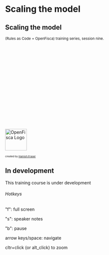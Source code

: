 # Scaling the model​


<div class="present"><div class="reveal"><div class="slides">

  <section class="has-dark-background" data-background="#240b35" data-background-image="/_static/img/openfisca-bg.svg" data-background-position="230% 50%" data-background-size="auto 120%">
    <h2>Scaling the model​​</h2>
    <p>
      <small>(Rules as Code + OpenFisca) training series, session nine.</small>
    </p>
    <p><a href="https://openfisca.org"><img src="/_static/img/openfisca.svg" alt="OpenFisca Logo" style="height: 70px; margin: 17rem auto 0 auto; background: transparent;"  ></a></p>
    <p><small><span style="font-size:0.7em;">created by <a href="https://hamish.dev">Hamish Fraser</a></span></small></p>
  </section>

  <section class="has-dark-background" data-background="#240b35" data-background-image="/_static/img/openfisca-bg.svg" data-background-position="230% 50%" data-background-size="auto 120%">
    <h2>In development</h2>
    <p>This training course is under development</p>
  </section>

</div></div></div>

###### Hotkeys

"f": full screen

"s": speaker notes

"b": pause

arrow keys/space: navigate

cltr+click (or alt_click) to zoom